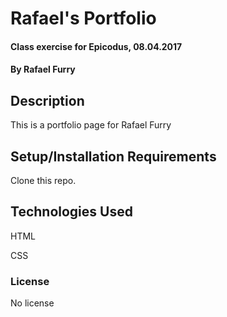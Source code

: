 # Rafael's Portfolio

#### Class exercise for Epicodus, 08.04.2017

#### By Rafael Furry

## Description

This is a portfolio page for Rafael Furry

## Setup/Installation Requirements

Clone this repo.

## Technologies Used
HTML

CSS

### License

No license
